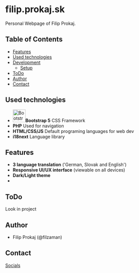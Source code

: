 # filip.prokaj.sk

Personal Webpage of Filip Prokaj.

## Table of Contents

- [Features](#Features)
- [Used technologies](#Used-technologies)
- [Development](#development)
  - [Setup](#setup)
- [ToDo](#todo)
- [Author](#Autho)
- [Contact](#Contact)

## Used technologies

- <img src="https://img.icons8.com/?size=100&id=EzPCiQUqWWEa&format=png&color=000000" alt="Bootstrap" width="40"/>**Bootstrap 5** CSS Framework
- **PHP** Used for navigation
- **HTML/CSS/JS** Default programing languages for web dev
- **i18next** Language library

## Features

- **3 language translation** ('German, Slovak and English')
- **Responsive UI/UX interface** (viewable on all devices)
- **Dark/Light theme**
- 
## ToDo

Look in project

## Author
 
- Filip Prokaj (@filzaman)

## Contact

[Socials](https://filip.prokaj.sk/socials)
